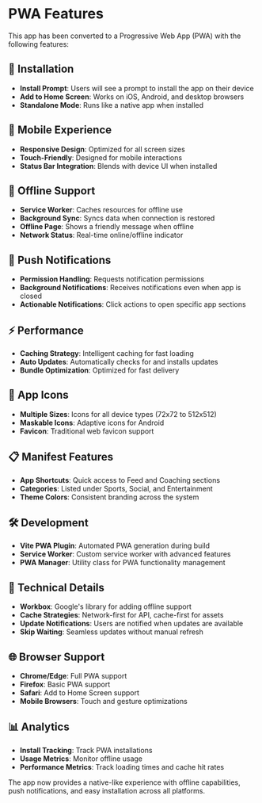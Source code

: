 # PWA Features

This app has been converted to a Progressive Web App (PWA) with the following features:

## 🚀 Installation
- **Install Prompt**: Users will see a prompt to install the app on their device
- **Add to Home Screen**: Works on iOS, Android, and desktop browsers
- **Standalone Mode**: Runs like a native app when installed

## 📱 Mobile Experience
- **Responsive Design**: Optimized for all screen sizes
- **Touch-Friendly**: Designed for mobile interactions
- **Status Bar Integration**: Blends with device UI when installed

## 🔄 Offline Support
- **Service Worker**: Caches resources for offline use
- **Background Sync**: Syncs data when connection is restored
- **Offline Page**: Shows a friendly message when offline
- **Network Status**: Real-time online/offline indicator

## 🔔 Push Notifications
- **Permission Handling**: Requests notification permissions
- **Background Notifications**: Receives notifications even when app is closed
- **Actionable Notifications**: Click actions to open specific app sections

## ⚡ Performance
- **Caching Strategy**: Intelligent caching for fast loading
- **Auto Updates**: Automatically checks for and installs updates
- **Bundle Optimization**: Optimized for fast delivery

## 🎨 App Icons
- **Multiple Sizes**: Icons for all device types (72x72 to 512x512)
- **Maskable Icons**: Adaptive icons for Android
- **Favicon**: Traditional web favicon support

## 📋 Manifest Features
- **App Shortcuts**: Quick access to Feed and Coaching sections
- **Categories**: Listed under Sports, Social, and Entertainment
- **Theme Colors**: Consistent branding across the system

## 🛠 Development
- **Vite PWA Plugin**: Automated PWA generation during build
- **Service Worker**: Custom service worker with advanced features
- **PWA Manager**: Utility class for PWA functionality management

## 🔧 Technical Details
- **Workbox**: Google's library for adding offline support
- **Cache Strategies**: Network-first for API, cache-first for assets
- **Update Notifications**: Users are notified when updates are available
- **Skip Waiting**: Seamless updates without manual refresh

## 🌐 Browser Support
- **Chrome/Edge**: Full PWA support
- **Firefox**: Basic PWA support
- **Safari**: Add to Home Screen support
- **Mobile Browsers**: Touch and gesture optimizations

## 📊 Analytics
- **Install Tracking**: Track PWA installations
- **Usage Metrics**: Monitor offline usage
- **Performance Metrics**: Track loading times and cache hit rates

The app now provides a native-like experience with offline capabilities, push notifications, and easy installation across all platforms.